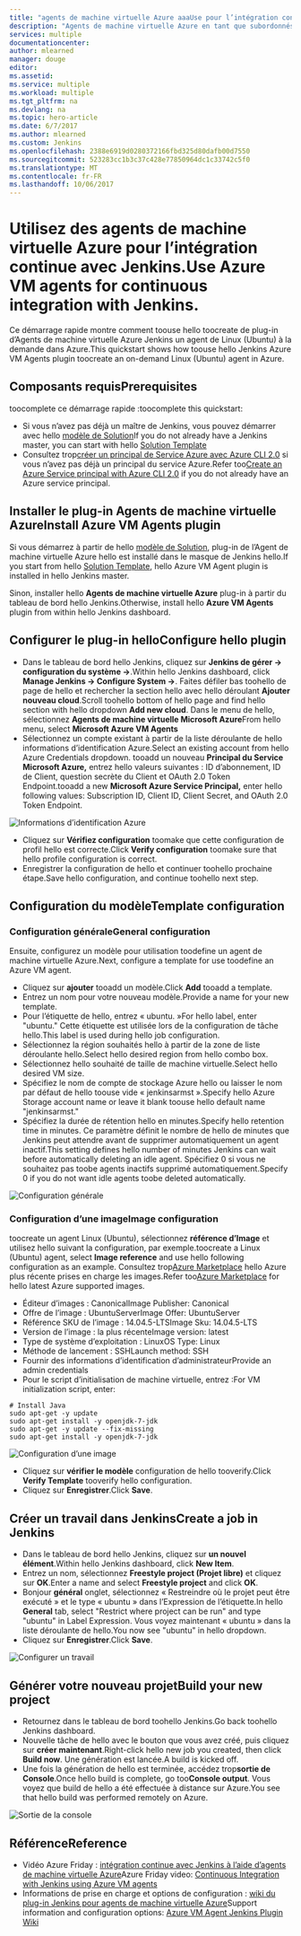 ```yaml
---
title: "agents de machine virtuelle Azure aaaUse pour l’intégration continue avec Jenkins."
description: "Agents de machine virtuelle Azure en tant que subordonnés de Jenkins."
services: multiple
documentationcenter: 
author: mlearned
manager: douge
editor: 
ms.assetid: 
ms.service: multiple
ms.workload: multiple
ms.tgt_pltfrm: na
ms.devlang: na
ms.topic: hero-article
ms.date: 6/7/2017
ms.author: mlearned
ms.custom: Jenkins
ms.openlocfilehash: 2388e6919d0280372166fbd325d80dafb00d7550
ms.sourcegitcommit: 523283cc1b3c37c428e77850964dc1c33742c5f0
ms.translationtype: MT
ms.contentlocale: fr-FR
ms.lasthandoff: 10/06/2017
---
```

# <a name="use-azure-vm-agents-for-continuous-integration-with-jenkins"></a><span data-ttu-id="d03d6-103">Utilisez des agents de machine virtuelle Azure pour l’intégration continue avec Jenkins.</span><span class="sxs-lookup"><span data-stu-id="d03d6-103">Use Azure VM agents for continuous integration with Jenkins.</span></span>

<span data-ttu-id="d03d6-104">Ce démarrage rapide montre comment toouse hello toocreate de plug-in d’Agents de machine virtuelle Azure Jenkins un agent de Linux (Ubuntu) à la demande dans Azure.</span><span class="sxs-lookup"><span data-stu-id="d03d6-104">This quickstart shows how toouse hello Jenkins Azure VM Agents plugin toocreate an on-demand Linux (Ubuntu) agent in Azure.</span></span>

## <a name="prerequisites"></a><span data-ttu-id="d03d6-105">Composants requis</span><span class="sxs-lookup"><span data-stu-id="d03d6-105">Prerequisites</span></span>

<span data-ttu-id="d03d6-106">toocomplete ce démarrage rapide :</span><span class="sxs-lookup"><span data-stu-id="d03d6-106">toocomplete this quickstart:</span></span>

* <span data-ttu-id="d03d6-107">Si vous n’avez pas déjà un maître de Jenkins, vous pouvez démarrer avec hello [modèle de Solution](install-jenkins-solution-template.md)</span><span class="sxs-lookup"><span data-stu-id="d03d6-107">If you do not already have a Jenkins master, you can start with hello [Solution Template](install-jenkins-solution-template.md)</span></span> 
* <span data-ttu-id="d03d6-108">Consultez trop[créer un principal de Service Azure avec Azure CLI 2.0](https://docs.microsoft.com/en-us/cli/azure/create-an-azure-service-principal-azure-cli?toc=%2fazure%2fazure-resource-manager%2ftoc.json) si vous n’avez pas déjà un principal du service Azure.</span><span class="sxs-lookup"><span data-stu-id="d03d6-108">Refer too[Create an Azure Service principal with Azure CLI 2.0](https://docs.microsoft.com/en-us/cli/azure/create-an-azure-service-principal-azure-cli?toc=%2fazure%2fazure-resource-manager%2ftoc.json) if you do not already have an Azure service principal.</span></span>

## <a name="install-azure-vm-agents-plugin"></a><span data-ttu-id="d03d6-109">Installer le plug-in Agents de machine virtuelle Azure</span><span class="sxs-lookup"><span data-stu-id="d03d6-109">Install Azure VM Agents plugin</span></span>

<span data-ttu-id="d03d6-110">Si vous démarrez à partir de hello [modèle de Solution](install-jenkins-solution-template.md), plug-in de l’Agent de machine virtuelle Azure hello est installé dans le masque de Jenkins hello.</span><span class="sxs-lookup"><span data-stu-id="d03d6-110">If you start from hello [Solution Template](install-jenkins-solution-template.md), hello Azure VM Agent plugin is installed in hello Jenkins master.</span></span>

<span data-ttu-id="d03d6-111">Sinon, installer hello **Agents de machine virtuelle Azure** plug-in à partir du tableau de bord hello Jenkins.</span><span class="sxs-lookup"><span data-stu-id="d03d6-111">Otherwise, install hello **Azure VM Agents** plugin from within hello Jenkins dashboard.</span></span>

## <a name="configure-hello-plugin"></a><span data-ttu-id="d03d6-112">Configurer le plug-in hello</span><span class="sxs-lookup"><span data-stu-id="d03d6-112">Configure hello plugin</span></span>

* <span data-ttu-id="d03d6-113">Dans le tableau de bord hello Jenkins, cliquez sur **Jenkins de gérer -> configuration du système ->**.</span><span class="sxs-lookup"><span data-stu-id="d03d6-113">Within hello Jenkins dashboard, click **Manage Jenkins -> Configure System ->**.</span></span> <span data-ttu-id="d03d6-114">Faites défiler bas toohello de page de hello et rechercher la section hello avec hello déroulant **Ajouter nouveau cloud**.</span><span class="sxs-lookup"><span data-stu-id="d03d6-114">Scroll toohello bottom of hello page and find hello section with hello dropdown **Add new cloud**.</span></span> <span data-ttu-id="d03d6-115">Dans le menu de hello, sélectionnez **Agents de machine virtuelle Microsoft Azure**</span><span class="sxs-lookup"><span data-stu-id="d03d6-115">From hello menu, select **Microsoft Azure VM Agents**</span></span>
* <span data-ttu-id="d03d6-116">Sélectionnez un compte existant à partir de la liste déroulante de hello informations d’identification Azure.</span><span class="sxs-lookup"><span data-stu-id="d03d6-116">Select an existing account from hello Azure Credentials dropdown.</span></span>  <span data-ttu-id="d03d6-117">tooadd un nouveau **Principal du Service Microsoft Azure,** entrez hello valeurs suivantes : ID d’abonnement, ID de Client, question secrète du Client et OAuth 2.0 Token Endpoint.</span><span class="sxs-lookup"><span data-stu-id="d03d6-117">tooadd a new **Microsoft Azure Service Principal,** enter hello following values: Subscription ID, Client ID, Client Secret, and OAuth 2.0 Token Endpoint.</span></span>

![Informations d’identification Azure](./media/jenkins-azure-vm-agents/service-principal.png)

* <span data-ttu-id="d03d6-119">Cliquez sur **Vérifiez configuration** toomake que cette configuration de profil hello est correcte.</span><span class="sxs-lookup"><span data-stu-id="d03d6-119">Click **Verify configuration** toomake sure that hello profile configuration is correct.</span></span>
* <span data-ttu-id="d03d6-120">Enregistrer la configuration de hello et continuer toohello prochaine étape.</span><span class="sxs-lookup"><span data-stu-id="d03d6-120">Save hello configuration, and continue toohello next step.</span></span>

## <a name="template-configuration"></a><span data-ttu-id="d03d6-121">Configuration du modèle</span><span class="sxs-lookup"><span data-stu-id="d03d6-121">Template configuration</span></span>

### <a name="general-configuration"></a><span data-ttu-id="d03d6-122">Configuration générale</span><span class="sxs-lookup"><span data-stu-id="d03d6-122">General configuration</span></span>
<span data-ttu-id="d03d6-123">Ensuite, configurez un modèle pour utilisation toodefine un agent de machine virtuelle Azure.</span><span class="sxs-lookup"><span data-stu-id="d03d6-123">Next, configure a template for use toodefine an Azure VM agent.</span></span> 

* <span data-ttu-id="d03d6-124">Cliquez sur **ajouter** tooadd un modèle.</span><span class="sxs-lookup"><span data-stu-id="d03d6-124">Click **Add** tooadd a template.</span></span> 
* <span data-ttu-id="d03d6-125">Entrez un nom pour votre nouveau modèle.</span><span class="sxs-lookup"><span data-stu-id="d03d6-125">Provide a name for your new template.</span></span> 
* <span data-ttu-id="d03d6-126">Pour l’étiquette de hello, entrez « ubuntu. »</span><span class="sxs-lookup"><span data-stu-id="d03d6-126">For hello label, enter  "ubuntu."</span></span> <span data-ttu-id="d03d6-127">Cette étiquette est utilisée lors de la configuration de tâche hello.</span><span class="sxs-lookup"><span data-stu-id="d03d6-127">This label is used during hello job configuration.</span></span>
* <span data-ttu-id="d03d6-128">Sélectionnez la région souhaités hello à partir de la zone de liste déroulante hello.</span><span class="sxs-lookup"><span data-stu-id="d03d6-128">Select hello desired region from hello combo box.</span></span>
* <span data-ttu-id="d03d6-129">Sélectionnez hello souhaité de taille de machine virtuelle.</span><span class="sxs-lookup"><span data-stu-id="d03d6-129">Select hello desired VM size.</span></span>
* <span data-ttu-id="d03d6-130">Spécifiez le nom de compte de stockage Azure hello ou laisser le nom par défaut de hello toouse vide « jenkinsarmst ».</span><span class="sxs-lookup"><span data-stu-id="d03d6-130">Specify hello Azure Storage account name or leave it blank toouse hello default name "jenkinsarmst."</span></span>
* <span data-ttu-id="d03d6-131">Spécifiez la durée de rétention hello en minutes.</span><span class="sxs-lookup"><span data-stu-id="d03d6-131">Specify hello retention time in minutes.</span></span> <span data-ttu-id="d03d6-132">Ce paramètre définit le nombre de hello de minutes que Jenkins peut attendre avant de supprimer automatiquement un agent inactif.</span><span class="sxs-lookup"><span data-stu-id="d03d6-132">This setting defines hello number of minutes Jenkins can wait before automatically deleting an idle agent.</span></span> <span data-ttu-id="d03d6-133">Spécifiez 0 si vous ne souhaitez pas toobe agents inactifs supprimé automatiquement.</span><span class="sxs-lookup"><span data-stu-id="d03d6-133">Specify 0 if you do not want idle agents toobe deleted automatically.</span></span>

![Configuration générale](./media/jenkins-azure-vm-agents/general-config.png)

### <a name="image-configuration"></a><span data-ttu-id="d03d6-135">Configuration d’une image</span><span class="sxs-lookup"><span data-stu-id="d03d6-135">Image configuration</span></span>

<span data-ttu-id="d03d6-136">toocreate un agent Linux (Ubuntu), sélectionnez **référence d’Image** et utilisez hello suivant la configuration, par exemple.</span><span class="sxs-lookup"><span data-stu-id="d03d6-136">toocreate a Linux (Ubuntu) agent, select **Image reference** and use hello following configuration as an example.</span></span> <span data-ttu-id="d03d6-137">Consultez trop[Azure Marketplace](https://azuremarketplace.microsoft.com/en-us/marketplace/apps/category/compute?subcategories=virtual-machine-images&page=1) hello Azure plus récente prises en charge les images.</span><span class="sxs-lookup"><span data-stu-id="d03d6-137">Refer too[Azure Marketplace](https://azuremarketplace.microsoft.com/en-us/marketplace/apps/category/compute?subcategories=virtual-machine-images&page=1) for hello latest Azure supported images.</span></span>

* <span data-ttu-id="d03d6-138">Éditeur d’images : Canonical</span><span class="sxs-lookup"><span data-stu-id="d03d6-138">Image Publisher: Canonical</span></span>
* <span data-ttu-id="d03d6-139">Offre de l’image : UbuntuServer</span><span class="sxs-lookup"><span data-stu-id="d03d6-139">Image Offer: UbuntuServer</span></span>
* <span data-ttu-id="d03d6-140">Référence SKU de l’image : 14.04.5-LTS</span><span class="sxs-lookup"><span data-stu-id="d03d6-140">Image Sku: 14.04.5-LTS</span></span>
* <span data-ttu-id="d03d6-141">Version de l’image : la plus récente</span><span class="sxs-lookup"><span data-stu-id="d03d6-141">Image version: latest</span></span>
* <span data-ttu-id="d03d6-142">Type de système d’exploitation : Linux</span><span class="sxs-lookup"><span data-stu-id="d03d6-142">OS Type: Linux</span></span>
* <span data-ttu-id="d03d6-143">Méthode de lancement : SSH</span><span class="sxs-lookup"><span data-stu-id="d03d6-143">Launch method: SSH</span></span>
* <span data-ttu-id="d03d6-144">Fournir des informations d’identification d’administrateur</span><span class="sxs-lookup"><span data-stu-id="d03d6-144">Provide an admin credentials</span></span>
* <span data-ttu-id="d03d6-145">Pour le script d’initialisation de machine virtuelle, entrez :</span><span class="sxs-lookup"><span data-stu-id="d03d6-145">For VM initialization script, enter:</span></span>
```
# Install Java
sudo apt-get -y update
sudo apt-get install -y openjdk-7-jdk
sudo apt-get -y update --fix-missing
sudo apt-get install -y openjdk-7-jdk
```
![Configuration d’une image](./media/jenkins-azure-vm-agents/image-config.png)

* <span data-ttu-id="d03d6-147">Cliquez sur **vérifier le modèle** configuration de hello tooverify.</span><span class="sxs-lookup"><span data-stu-id="d03d6-147">Click **Verify Template** tooverify hello configuration.</span></span>
* <span data-ttu-id="d03d6-148">Cliquez sur **Enregistrer**.</span><span class="sxs-lookup"><span data-stu-id="d03d6-148">Click **Save**.</span></span>

## <a name="create-a-job-in-jenkins"></a><span data-ttu-id="d03d6-149">Créer un travail dans Jenkins</span><span class="sxs-lookup"><span data-stu-id="d03d6-149">Create a job in Jenkins</span></span>

* <span data-ttu-id="d03d6-150">Dans le tableau de bord hello Jenkins, cliquez sur **un nouvel élément**.</span><span class="sxs-lookup"><span data-stu-id="d03d6-150">Within hello Jenkins dashboard, click **New Item**.</span></span> 
* <span data-ttu-id="d03d6-151">Entrez un nom, sélectionnez **Freestyle project (Projet libre)** et cliquez sur **OK**.</span><span class="sxs-lookup"><span data-stu-id="d03d6-151">Enter a name and select **Freestyle project** and click **OK**.</span></span>
* <span data-ttu-id="d03d6-152">Bonjour **général** onglet, sélectionnez « Restreindre où le projet peut être exécuté » et le type « ubuntu » dans l’Expression de l’étiquette.</span><span class="sxs-lookup"><span data-stu-id="d03d6-152">In hello **General** tab, select "Restrict where project can be run" and type "ubuntu" in Label Expression.</span></span> <span data-ttu-id="d03d6-153">Vous voyez maintenant « ubuntu » dans la liste déroulante de hello.</span><span class="sxs-lookup"><span data-stu-id="d03d6-153">You now see "ubuntu" in hello dropdown.</span></span>
* <span data-ttu-id="d03d6-154">Cliquez sur **Enregistrer**.</span><span class="sxs-lookup"><span data-stu-id="d03d6-154">Click **Save**.</span></span>

![Configurer un travail](./media/jenkins-azure-vm-agents/job-config.png)

## <a name="build-your-new-project"></a><span data-ttu-id="d03d6-156">Générer votre nouveau projet</span><span class="sxs-lookup"><span data-stu-id="d03d6-156">Build your new project</span></span>

* <span data-ttu-id="d03d6-157">Retournez dans le tableau de bord toohello Jenkins.</span><span class="sxs-lookup"><span data-stu-id="d03d6-157">Go back toohello Jenkins dashboard.</span></span>
* <span data-ttu-id="d03d6-158">Nouvelle tâche de hello avec le bouton que vous avez créé, puis cliquez sur **créer maintenant**.</span><span class="sxs-lookup"><span data-stu-id="d03d6-158">Right-click hello new job you created, then click **Build now**.</span></span> <span data-ttu-id="d03d6-159">Une génération est lancée.</span><span class="sxs-lookup"><span data-stu-id="d03d6-159">A build is kicked off.</span></span> 
* <span data-ttu-id="d03d6-160">Une fois la génération de hello est terminée, accédez trop**sortie de Console**.</span><span class="sxs-lookup"><span data-stu-id="d03d6-160">Once hello build is complete, go too**Console output**.</span></span> <span data-ttu-id="d03d6-161">Vous voyez que build de hello a été effectuée à distance sur Azure.</span><span class="sxs-lookup"><span data-stu-id="d03d6-161">You see that hello build was performed remotely on Azure.</span></span>

![Sortie de la console](./media/jenkins-azure-vm-agents/console-output.png)

## <a name="reference"></a><span data-ttu-id="d03d6-163">Référence</span><span class="sxs-lookup"><span data-stu-id="d03d6-163">Reference</span></span>

* <span data-ttu-id="d03d6-164">Vidéo Azure Friday : [intégration continue avec Jenkins à l’aide d’agents de machine virtuelle Azure](https://channel9.msdn.com/Shows/Azure-Friday/Continuous-Integration-with-Jenkins-Using-Azure-VM-Agents)</span><span class="sxs-lookup"><span data-stu-id="d03d6-164">Azure Friday video: [Continuous Integration with Jenkins using Azure VM agents](https://channel9.msdn.com/Shows/Azure-Friday/Continuous-Integration-with-Jenkins-Using-Azure-VM-Agents)</span></span>
* <span data-ttu-id="d03d6-165">Informations de prise en charge et options de configuration : [wiki du plug-in Jenkins pour agents de machine virtuelle Azure](https://wiki.jenkins-ci.org/display/JENKINS/Azure+VM+Agents+Plugin)</span><span class="sxs-lookup"><span data-stu-id="d03d6-165">Support information and configuration options:  [Azure VM Agent Jenkins Plugin Wiki](https://wiki.jenkins-ci.org/display/JENKINS/Azure+VM+Agents+Plugin)</span></span> 

